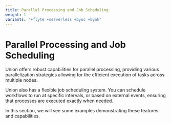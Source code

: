 ```yaml
---
title: Parallel Processing and Job Scheduling
weight: 1
variants: "+flyte +serverless +byoc +byok"
---
```


# Parallel Processing and Job Scheduling

Union offers robust capabilities for parallel processing, providing various parallelization
strategies allowing for the efficient execution of tasks across multiple nodes.

Union also has a flexible job scheduling system. You can schedule workflows to run at
specific intervals, or based on external events, ensuring that processes are executed exactly when needed.

In this section, we will see some examples demonstrating these features and capabilities.
